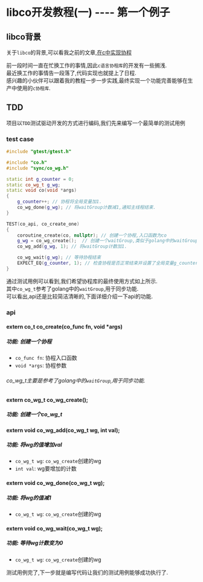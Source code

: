 # libco开发教程(一) ---- 第一个例子

## libco背景

关于`libco`的背景,可以看我之前的文章,[在c中实现协程](https://blog.csdn.net/happyAnger6/article/details/118466471?spm=1001.2014.3001.5501)

前一段时间一直在忙换工作的事情,因此`c语言协程库`的开发有一些搁浅.  
最近换工作的事情告一段落了,代码实现也就提上了日程.  
感兴趣的小伙伴可以跟着我的教程一步一步实践,最终实现一个功能完善能够在生产中使用的`c协程库`.  

## TDD

项目以`TDD`测试驱动开发的方式进行编码,我们先来编写一个最简单的测试用例

### test case

```cpp
#include "gtest/gtest.h"

#include "co.h"
#include "sync/co_wg.h"

static int g_counter = 0;
static co_wg_t g_wg;
static void co(void *args)
{
    g_counter++; // 协程将全局变量加1.
    co_wg_done(g_wg); // 将waitGroup计数减1,通知主线程结束.
}

TEST(co_api, co_create_one) 
{
    coroutine_create(co, nullptr); // 创建一个协程,入口函数为co
    g_wg = co_wg_create();  // 创建一个waitGroup,类似于golang中的waitGroup,用于主线程和协程之间同步.
    co_wg_add(g_wg, 1); // 将waitGroup计数加1.

    co_wg_wait(g_wg); // 等待协程结束
    EXPECT_EQ(g_counter, 1); // 检查协程是否正常结束并设置了全局变量g_counter.
}
```

通过测试用例可以看到,我们希望协程库的最终使用方式如上所示.  
其中`co_wg_t`参考了golang中的`waitGroup`,用于同步功能.  
可以看出,api还是比较简洁清晰的,下面详细介绍一下api的功能.

### api

#### extern co_t co_create(co_func fn, void *args)

##### 功能: 创建一个协程

+ `co_func fn`: 协程入口函数
+ `void *args`: 协程参数

###### co_wg_t主要是参考了golang中的`waitGroup`,用于同步功能.

#### extern co_wg_t co_wg_create();
##### 功能: 创建一个co_wg_t

#### extern void co_wg_add(co_wg_t wg, int val);
##### 功能: 将wg的值增加val

+ `co_wg_t wg`: `co_wg_create`创建的wg
+ `int val`: wg要增加的计数

#### extern void co_wg_done(co_wg_t wg);
##### 功能: 将wg的值减1

+ `co_wg_t wg`: `co_wg_create`创建的wg

#### extern void co_wg_wait(co_wg_t wg);
##### 功能: 等待wg计数变为0

+ `co_wg_t wg`: `co_wg_create`创建的wg


测试用例完了,下一步就是编写代码让我们的测试用例能够成功执行了.